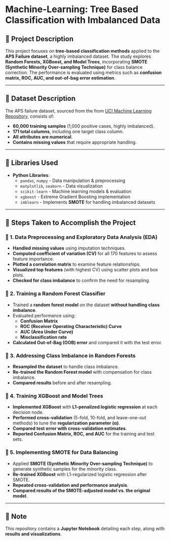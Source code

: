 # Machine-Learning: Tree Based Classification with Imbalanced Data

## 🔷 Project Description
This project focuses on **tree-based classification methods** applied to the **APS Failure dataset**, a highly imbalanced dataset. The study explores **Random Forests, XGBoost, and Model Trees**, incorporating **SMOTE (Synthetic Minority Over-sampling Technique)** for class balance correction. The performance is evaluated using metrics such as **confusion matrix, ROC, AUC, and out-of-bag error estimation**.

---

## 🔷 Dataset Description
The APS failure dataset, sourced from the from [UCI Machine Learning Repository](https://archive.ics.uci.edu/ml/datasets/APS+Failure+at+Scania+Trucks), consists of:
- **60,000 training samples** (1,000 positive cases, highly imbalanced).
- **171 total columns**, including one target class column.
- **All attributes are numerical**.
- **Contains missing values** that require appropriate handling.

---

## 🔷 Libraries Used
- **Python Libraries**:
  - `pandas`, `numpy` - Data manipulation & preprocessing
  - `matplotlib`, `seaborn` - Data visualization
  - `scikit-learn` - Machine learning models & evaluation
  - `xgboost` - Extreme Gradient Boosting implementation
  - `imblearn` - Implements **SMOTE** for handling imbalanced datasets

---

## 🔷 Steps Taken to Accomplish the Project

### 🔶 1. Data Preprocessing and Exploratory Data Analysis (EDA)
- **Handled missing values** using imputation techniques.
- **Computed coefficient of variation (CV)** for all 170 features to assess feature importance.
- **Plotted a correlation matrix** to examine feature relationships.
- **Visualized top features** (with highest CV) using scatter plots and box plots.
- **Checked for class imbalance** to confirm the need for resampling.

### 🔶 2. Training a Random Forest Classifier
- Trained a **random forest model** on the dataset **without handling class imbalance**.
- Evaluated performance using:
  - **Confusion Matrix**
  - **ROC (Receiver Operating Characteristic) Curve**
  - **AUC (Area Under Curve)**
  - **Misclassification rate**
- **Calculated Out-of-Bag (OOB) error** and compared it with the test error.

### 🔶 3. Addressing Class Imbalance in Random Forests
- **Resampled the dataset** to handle class imbalance.
- **Re-trained the Random Forest model** with compensation for class imbalance.
- **Compared results** before and after resampling.

### 🔶 4. Training XGBoost and Model Trees
- **Implemented XGBoost** with **L1-penalized logistic regression** at each decision node.
- **Performed cross-validation** (5-fold, 10-fold, and leave-one-out methods) to tune the **regularization parameter (α)**.
- **Compared test error with cross-validation estimates**.
- **Reported Confusion Matrix, ROC, and AUC** for the training and test sets.

### 🔶 5. Implementing SMOTE for Data Balancing
- Applied **SMOTE (Synthetic Minority Over-sampling Technique)** to generate synthetic samples for the minority class.
- **Re-trained XGBoost** with L1-regularized logistic regression after SMOTE.
- **Repeated cross-validation and performance analysis**.
- **Compared results of the SMOTE-adjusted model vs. the original model**.

---
## 📌 **Note**
This repository contains a **Jupyter Notebook** detailing each step, along with **results and visualizations**.
